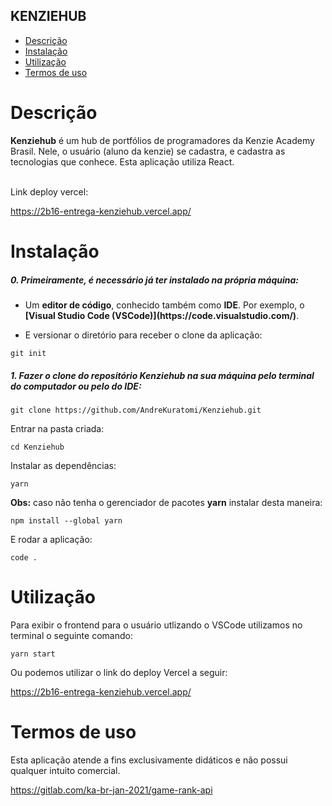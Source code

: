 ## KENZIEHUB

- [Descrição](#descrição)
- [Instalação](#instalação)
- [Utilização](#utilização)
- [Termos de uso](#termos-de-uso)


# Descrição

<p><b>Kenziehub</b> é um hub de portfólios de programadores da Kenzie Academy Brasil. Nele, o usuário (aluno da kenzie) se cadastra, e cadastra as tecnologias que conhece. Esta aplicação utiliza React.</p>
<br>
Link deploy vercel:

https://2b16-entrega-kenziehub.vercel.app/

# Instalação

<h5>0. Primeiramente, é necessário já ter instalado na própria máquina:</h5>

- <p> Um <b>editor de código</b>, conhecido também como <b>IDE</b>. Por exemplo, o <b>[Visual Studio Code (VSCode)](https://code.visualstudio.com/)</b>.</p>

- <p> E versionar o diretório para receber o clone da aplicação:</p>

```
git init
```

<h5>1. Fazer o clone do repositório <b>Kenziehub</b> na sua máquina pelo terminal do computador ou pelo do IDE:</h5>

```
git clone https://github.com/AndreKuratomi/Kenziehub.git
```

<p>Entrar na pasta criada:</p>

```
cd Kenziehub
```

<p>Instalar as dependências:</p>

```
yarn
```

<p><b>Obs:</b> caso não tenha o gerenciador de pacotes <b>yarn</b> instalar desta maneira:</p>

```
npm install --global yarn
```

<p>E rodar a aplicação:</p>

```
code .
```

# Utilização

<p>Para exibir o frontend para o usuário utlizando o VSCode utilizamos no terminal o seguinte comando:</p>

```
yarn start
```

<p>Ou podemos utilizar o link do deploy Vercel a seguir:</p>

https://2b16-entrega-kenziehub.vercel.app/


# Termos de uso

<p>Esta aplicação atende a fins exclusivamente didáticos e não possui qualquer intuito comercial.</p>

https://gitlab.com/ka-br-jan-2021/game-rank-api
